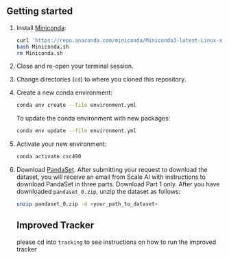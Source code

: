 ## Getting started

1. Install [Miniconda](https://docs.conda.io/en/latest/miniconda.html):

   ```bash
   curl 'https://repo.anaconda.com/miniconda/Miniconda3-latest-Linux-x86_64.sh' > Miniconda.sh
   bash Miniconda.sh
   rm Miniconda.sh
   ```

2. Close and re-open your terminal session.

3. Change directories (`cd`) to where you cloned this repository.

4. Create a new conda environment:

   ```bash
   conda env create --file environment.yml
   ```

   To update the conda environment with new packages:

   ```bash
   conda env update --file environment.yml
   ```

5. Activate your new environment:

   ```bash
   conda activate csc490
   ```

6. Download [PandaSet](https://scale.com/resources/download/pandaset).
   After submitting your request to download the dataset, you will receive an
   email from Scale AI with instructions to download PandaSet in three parts.
   Download Part 1 only. After you have downloaded `pandaset_0.zip`,
   unzip the dataset as follows:

   ```bash
   unzip pandaset_0.zip -d <your_path_to_dataset>
   ```
   ## Improved Tracker
   please cd into `tracking` to see instructions on how to run the improved tracker
